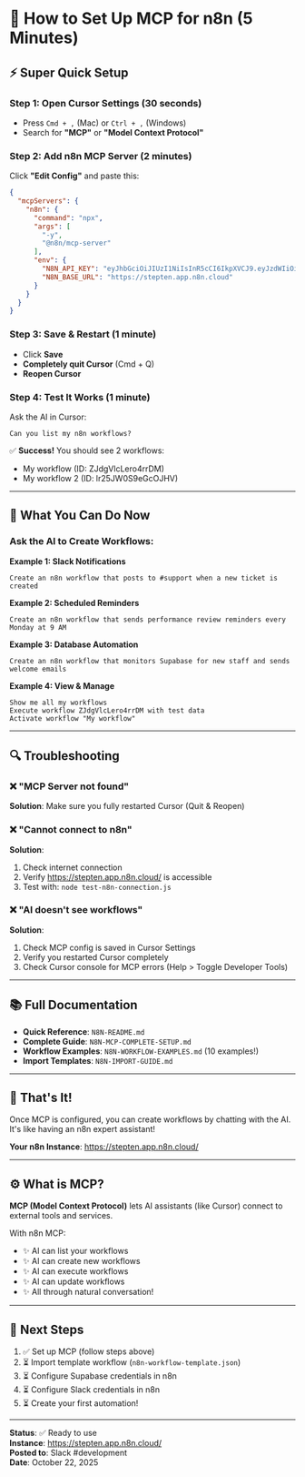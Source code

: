 # 🚀 How to Set Up MCP for n8n (5 Minutes)

## ⚡ Super Quick Setup

### Step 1: Open Cursor Settings (30 seconds)
- Press `Cmd + ,` (Mac) or `Ctrl + ,` (Windows)
- Search for **"MCP"** or **"Model Context Protocol"**

### Step 2: Add n8n MCP Server (2 minutes)
Click **"Edit Config"** and paste this:

```json
{
  "mcpServers": {
    "n8n": {
      "command": "npx",
      "args": [
        "-y",
        "@n8n/mcp-server"
      ],
      "env": {
        "N8N_API_KEY": "eyJhbGciOiJIUzI1NiIsInR5cCI6IkpXVCJ9.eyJzdWIiOiIxNGRkNGE1Yi02NWNhLTQwMjktYjQ1Zi0xMzFmNzNlODEwNGQiLCJpc3MiOiJuOG4iLCJhdWQiOiJwdWJsaWMtYXBpIiwiaWF0IjoxNzYxMTE5OTQ0fQ.-RvaXRwajrWG-FX60L2mnV7g7OKmJNbLc8cI8vgs2mE",
        "N8N_BASE_URL": "https://stepten.app.n8n.cloud"
      }
    }
  }
}
```

### Step 3: Save & Restart (1 minute)
- Click **Save**
- **Completely quit Cursor** (Cmd + Q)
- **Reopen Cursor**

### Step 4: Test It Works (1 minute)
Ask the AI in Cursor:
```
Can you list my n8n workflows?
```

✅ **Success!** You should see 2 workflows:
- My workflow (ID: ZJdgVlcLero4rrDM)
- My workflow 2 (ID: lr25JW0S9eGcOJHV)

---

## 🎯 What You Can Do Now

### Ask the AI to Create Workflows:

**Example 1: Slack Notifications**
```
Create an n8n workflow that posts to #support when a new ticket is created
```

**Example 2: Scheduled Reminders**
```
Create an n8n workflow that sends performance review reminders every Monday at 9 AM
```

**Example 3: Database Automation**
```
Create an n8n workflow that monitors Supabase for new staff and sends welcome emails
```

**Example 4: View & Manage**
```
Show me all my workflows
Execute workflow ZJdgVlcLero4rrDM with test data
Activate workflow "My workflow"
```

---

## 🔍 Troubleshooting

### ❌ "MCP Server not found"
**Solution**: Make sure you fully restarted Cursor (Quit & Reopen)

### ❌ "Cannot connect to n8n"
**Solution**: 
1. Check internet connection
2. Verify https://stepten.app.n8n.cloud/ is accessible
3. Test with: `node test-n8n-connection.js`

### ❌ "AI doesn't see workflows"
**Solution**:
1. Check MCP config is saved in Cursor Settings
2. Verify you restarted Cursor completely
3. Check Cursor console for MCP errors (Help > Toggle Developer Tools)

---

## 📚 Full Documentation

- **Quick Reference**: `N8N-README.md`
- **Complete Guide**: `N8N-MCP-COMPLETE-SETUP.md`
- **Workflow Examples**: `N8N-WORKFLOW-EXAMPLES.md` (10 examples!)
- **Import Templates**: `N8N-IMPORT-GUIDE.md`

---

## 🎉 That's It!

Once MCP is configured, you can create workflows by chatting with the AI. It's like having an n8n expert assistant!

**Your n8n Instance**: https://stepten.app.n8n.cloud/

---

## ⚙️ What is MCP?

**MCP (Model Context Protocol)** lets AI assistants (like Cursor) connect to external tools and services.

With n8n MCP:
- ✨ AI can list your workflows
- ✨ AI can create new workflows
- ✨ AI can execute workflows
- ✨ AI can update workflows
- ✨ All through natural conversation!

---

## 🚀 Next Steps

1. ✅ Set up MCP (follow steps above)
2. ⏳ Import template workflow (`n8n-workflow-template.json`)
3. ⏳ Configure Supabase credentials in n8n
4. ⏳ Configure Slack credentials in n8n
5. ⏳ Create your first automation!

---

**Status**: ✅ Ready to use  
**Instance**: https://stepten.app.n8n.cloud/  
**Posted to**: Slack #development  
**Date**: October 22, 2025






